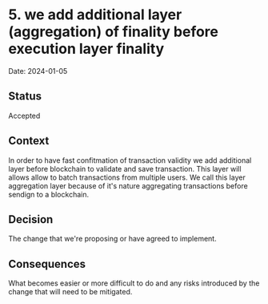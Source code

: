# 5. we add additional layer (aggregation) of finality before execution layer finality

Date: 2024-01-05

## Status

Accepted

## Context

In order to have fast confitmation of transaction validity we add additional layer before blockchain to validate and save transaction. This layer will allows allow to batch transactions from multiple users. We call this layer aggregation layer because of it's nature aggregating transactions before sendign to a blockchain.

## Decision

The change that we're proposing or have agreed to implement.

## Consequences

What becomes easier or more difficult to do and any risks introduced by the change that will need to be mitigated.
